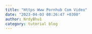 ```yaml
---
title: "Https Www Pornhub Com Video"
date: "2023-04-03 08:26:47 +0300"
author: NrdyBhu1
category: tutorial blog
---
```

